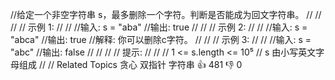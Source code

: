 //给定一个非空字符串 s，最多删除一个字符。判断是否能成为回文字符串。 
//
// 
//
// 示例 1: 
//
// 
//输入: s = "aba"
//输出: true
// 
//
// 示例 2: 
//
// 
//输入: s = "abca"
//输出: true
//解释: 你可以删除c字符。
// 
//
// 示例 3: 
//
// 
//输入: s = "abc"
//输出: false 
//
// 
//
// 提示: 
//
// 
// 1 <= s.length <= 10⁵ 
// s 由小写英文字母组成 
// 
// Related Topics 贪心 双指针 字符串 👍 481 👎 0
